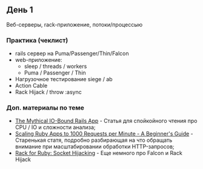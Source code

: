 

## День 1

Веб-серверы, rack-приложение, потоки/процессыю

### Практика (чеклист)

- rails сервер на Puma/Passenger/Thin/Falcon
- web-приложение:
  - sleep / threads / workers
  - Puma / Passenger / Thin
- Нагрузочное тестирование siege / ab
- Action Cable 
- Rack Hijack / throw :async

### Доп. материалы по теме

- [The Mythical IO-Bound Rails App](https://byroot.github.io/ruby/performance/2025/01/23/the-mythical-io-bound-rails-app.html) - Статья для спойкойного чтения про CPU / IO и сложности анализа;
- [Scaling Ruby Apps to 1000 Requests per Minute - A Beginner's Guide](https://www.speedshop.co/2015/07/29/scaling-ruby-apps-to-1000-rpm.html) - Старенькая статя, подробно разбирающая на что обращать внимание при масштабировании обработки HTTP-запросов;
- [Rack for Ruby: Socket Hijacking](https://blog.appsignal.com/2024/11/20/rack-for-ruby-socket-hijacking.html) - Еще немного про Falcon и Rack Hijack